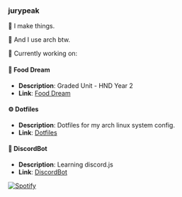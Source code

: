 ### jurypeak
 
👾 I make things. 

🐧 And I use arch btw.

🚀 Currently working on:

#### 🍜 Food Dream
- **Description**: Graded Unit - HND Year 2
- **Link**: [Food Dream](https://github.com/jurypeak/FoodDream)

#### ⚙️ Dotfiles
- **Description**: Dotfiles for my arch linux system config.
- **Link**: [Dotfiles](https://github.com/jurypeak/.dotfiles)

#### 🤖 DiscordBot
- **Description**: Learning discord.js
- **Link**: [DiscordBot](https://github.com/jurypeak/DiscordBot)

[![Spotify](https://novatorem-dusky-six.vercel.app/api/spotify)](https://open.spotify.com/user/jxmesak)
